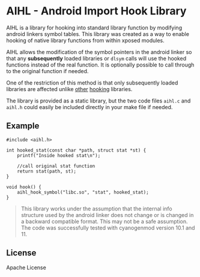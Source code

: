 AIHL - Android Import Hook Library
==================================

AIHL is a library for hooking into standard library function by modifying android linkers symbol tables. This library was created as a way to enable hooking of native library functions from within xposed modules.

AIHL allows the modification of the symbol pointers in the android linker so that any **subsequently** loaded libraries or `dlsym` calls will use the hooked functions instead of the real function. It is optionally possible to call through to the original function if needed.

One of the restriction of this method is that only subsequently loaded libraries are affected unlike [other][1] [hooking][2] libraries.

The library is provided as a static library, but the two code files `aihl.c` and `aihl.h` could easily be included directly in your make file if needed.

Example
-------

    #include <aihl.h>
    
    int hooked_stat(const char *path, struct stat *st) {
        printf("Inside hooked stat\n");
        
        //call original stat function
	    return stat(path, st);
    }
    
    void hook() {
        aihl_hook_symbol("libc.so", "stat", hooked_stat);
    }

>This library works under the assumption that the internal info structure used by the android linker does not change or is changed in a backward compatible format. This may not be a safe assumption. The code was successfully tested with cyanogenmod version 10.1 and 11.

[1]:https://github.com/crmulliner/adbi
[2]:https://github.com/shoumikhin/ELF-Hook/

License
-------
Apache License

